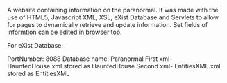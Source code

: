 A website containing information on the paranormal. It was made with the use of HTML5, Javascript XML, XSL, eXist Database and Servlets to allow for pages to dynamically retrieve and update information. Set fields of informtion can be edited in browser too.

For eXist Database:

PortNumber: 8088
Database name: Paranormal
First xml- HauntedHouse.xml stored as HauntedHouse
Second xml- EntitiesXML.xml stored as EntitiesXML
